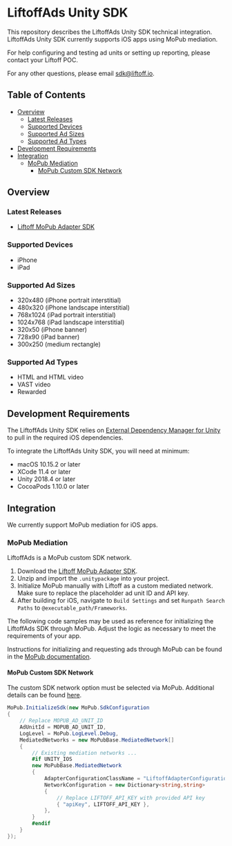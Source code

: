 # LiftoffAds Unity SDK

This repository describes the LiftoffAds Unity SDK technical integration.
LiftoffAds Unity SDK currently supports iOS apps using MoPub mediation.

For help configuring and testing ad units or setting up reporting, please
contact your Liftoff POC.

For any other questions, please email sdk@liftoff.io.

## Table of Contents

- [Overview](#overview)
  - [Latest Releases](#latest-releases)
  - [Supported Devices](#supported-devices)
  - [Supported Ad Sizes](#supported-ad-sizes)
  - [Supported Ad Types](#supported-ad-types)
- [Development Requirements](#development-requirements)
- [Integration](#integration)
  - [MoPub Mediation](#mopub-mediation)
    - [MoPub Custom SDK Network](#mopub-custom-sdk-network)

## Overview

### Latest Releases

- [Liftoff MoPub Adapter SDK][latest-mopub]

### Supported Devices

- iPhone
- iPad

### Supported Ad Sizes

- 320x480 (iPhone portrait interstitial)
- 480x320 (iPhone landscape interstitial)
- 768x1024 (iPad portrait interstitial)
- 1024x768 (iPad landscape interstitial)
- 320x50 (iPhone banner)
- 728x90 (iPad banner)
- 300x250 (medium rectangle)

### Supported Ad Types

- HTML and HTML video
- VAST video
- Rewarded

## Development Requirements

The LiftoffAds Unity SDK relies on [External Dependency Manager for Unity](https://github.com/googlesamples/unity-jar-resolver)
to pull in the required iOS dependencies.

To integrate the LiftoffAds Unity SDK, you will need at minimum:

- macOS 10.15.2 or later
- XCode 11.4 or later
- Unity 2018.4 or later
- CocoaPods 1.10.0 or later

## Integration

We currently support MoPub mediation for iOS apps.

### MoPub Mediation

LiftoffAds is a MoPub custom SDK network.

1. Download the [Liftoff MoPub Adapter SDK][latest-mopub].
2. Unzip and import the `.unitypackage` into your project.
3. Initialize MoPub manually with Liftoff as a custom mediated network.
   Make sure to replace the placeholder ad unit ID and API key.
4. After building for iOS, navigate to `Build Settings` and set `Runpath Search
   Paths` to `@executable_path/Frameworks`.

The following code samples may be used as reference for initializing the
LiftoffAds SDK through MoPub. Adjust the logic as necessary to meet the
requirements of your app.

Instructions for initializing and requesting ads through MoPub can be found in the
[MoPub documentation](https://developers.mopub.com/publishers/unity/integrate/).

#### MoPub Custom SDK Network

The custom SDK network option must be selected via MoPub. Additional details
can be found [here](https://github.com/liftoffio/LiftoffAds-iOS#creating-a-mopub-custom-sdk-network).

```csharp
MoPub.InitializeSdk(new MoPub.SdkConfiguration
{
    // Replace MOPUB_AD_UNIT_ID
    AdUnitId = MOPUB_AD_UNIT_ID,
    LogLevel = MoPub.LogLevel.Debug,
    MediatedNetworks = new MoPubBase.MediatedNetwork[]
    {
        // Existing mediation networks ...
        #if UNITY_IOS
        new MoPubBase.MediatedNetwork
        {
            AdapterConfigurationClassName = "LiftoffAdapterConfiguration",
            NetworkConfiguration = new Dictionary<string,string>
            {
                // Replace LIFTOFF_API_KEY with provided API key
                { "apiKey", LIFTOFF_API_KEY },
            },
        }
        #endif
    }
});
```

[latest-mopub]: https://github.com/liftoffio/LiftoffAds-Unity/releases/download/mopub-v1.0.1/LiftoffMoPubAdapter-v1.0.1.zip
